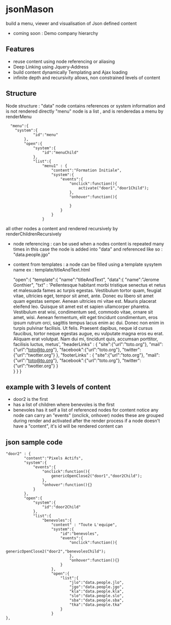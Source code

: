 jsonMason
=========

build a menu, viewer and visualisation of Json defined content
- coming soon : Demo company hierarchy

Features 
------------
- reuse content using node referencing or aliasing
- Deep Linking using Jquery-Address
- build content dynamically Templating and Ajax loading 
- infinite depth and recursivity allows, non constrained levels of content

Structure 
------------


 Node structure : 
 "data" node contains references or system information and is not rendered directly 
 "menu" node is a list , and is renderedas a menu by renderMenu
 
 
 
      "menu":{
       	"system":{
     			"id":"menu"
     		},
     		"open":{
     			"system":{
     				"id":"menuChild"
     			},
     			"list":{
     				"menu1" : {
     					"content":"Formation Initiale",
     					"system":{
     						"events":{
     							"onclick":function(){
     								activate("door1","door1Child");
     							},
     							"onhover":function(){
     								
     							}
     						}
     					}
     				}
      
      
 all other nodes a content and rendered recursively by renderChildrenRecursively
 
   - node referencing : can be used when a nodes content is repeated many times in this case the node is added into "data" and referenced like so : "data.people.jgo"
   - content from templates : a node can be filled using a template sysytem name ex : template/titleAndText.html
       
        
        "open":{
     				"template":{
        					"name":"titleAndText",
       						"data":{
       							"name":"Jerome Gonthier",
       							"txt" : 'Pellentesque habitant morbi tristique senectus et netus et malesuada fames ac turpis egestas. Vestibulum tortor quam, feugiat vitae, ultricies eget, tempor sit amet, ante. Donec eu libero sit amet quam egestas semper. Aenean ultricies mi vitae est. Mauris placerat eleifend leo. Quisque sit amet est et sapien ullamcorper pharetra. Vestibulum erat wisi, condimentum sed, commodo vitae, ornare sit amet, wisi. Aenean fermentum, elit eget tincidunt condimentum, eros ipsum rutrum orci, sagittis tempus lacus enim ac dui. Donec non enim in turpis pulvinar facilisis. Ut felis. Praesent dapibus, neque id cursus faucibus, tortor neque egestas augue, eu vulputate magna eros eu erat. Aliquam erat volutpat. Nam dui mi, tincidunt quis, accumsan porttitor, facilisis luctus, metus',
       							"headerLinks" : {
       								"site":{"url":"toto.org"},
       								"mail":{"url":"toto@to.org"},
       								"facebook":{"url":"toto.org"},
       								"twitter":{"url":"twotter.org"}
       							},
       							"footerLinks" : {
       								"site":{"url":"toto.org"},
       								"mail":{"url":"toto@to.org"},
       								"facebook":{"url":"toto.org"},
       								"twitter":{"url":"twotter.org"}
       							}	
       						}
       					}
    				}

 example with 3 levels of content
 ----------------------------------
 
 - door2 is the first 
 - has a list of children where benevoles is the first 
 - benevoles has it self a list of referenced nodes for content
 notice any node can carry an "events" (onclick, onhover) nodes these are grouped during render and activated after the render process
 if a node doesn't have a "content", it's id will be rendered 
 content can 
 

json sample code
----------------------------------

	"door2" : {
			"content":"Pixels Actifs",
			"system":{
				"events":{
					"onclick":function(){
						genericOpenClose2("door1","door2Child");
					},
					"onhover":function(){}
				}
			},
			"open":{
				"system":{
					"id":"door2Child"
				},
				"list":{
					"benevoles":{
						"content" : "Toute L'equipe",
						"system":{
							"id":"benevoles",
							"events":{
								"onclick":function(){
									genericOpenClose2("door2","benevolesChild");
								},
								"onhover":function(){}
							}
						},
						"open":{
							"list":{
								"jlo":"data.people.jlo",
								"jgo":"data.people.jgo",
								"kla":"data.people.kla",
								"slo":"data.people.slo",
								"sba":"data.people.sba",
								"tka":"data.people.tka"
							}
						}
	},
